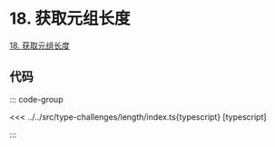 # 18. 获取元组长度

[18. 获取元组长度](https://tsch.js.org/18/zh-CN)

## 代码

::: code-group

<<< ../../src/type-challenges/length/index.ts{typescript} [typescript]

:::
